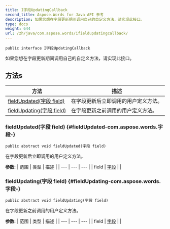 ```yaml
---
title: I字段UpdatingCallback
second_title: Aspose.Words for Java API 参考
description: 如果您想在字段更新期间调用自己的自定义方法，请实现此接口。
type: docs
weight: 644
url: /zh/java/com.aspose.words/ifieldupdatingcallback/
---
```

```
public interface I字段UpdatingCallback
```

如果您想在字段更新期间调用自己的自定义方法，请实现此接口。
## 方法s

| 方法 | 描述 |
| --- | --- |
| [fieldUpdated(字段 field)](#fieldUpdated-com.aspose.words.字段-) | 在字段更新后立即调用的用户定义方法。 |
| [fieldUpdating(字段 field)](#fieldUpdating-com.aspose.words.字段-) | 在字段更新之前调用的用户定义方法。 |
### fieldUpdated(字段 field) {#fieldUpdated-com.aspose.words.字段-}
```
public abstract void fieldUpdated(字段 field)
```


在字段更新后立即调用的用户定义方法。

**参数:**
| 范围 | 类型 | 描述 |
| --- | --- | --- |
| field | [字段](../../com.aspose.words/field) |  |

### fieldUpdating(字段 field) {#fieldUpdating-com.aspose.words.字段-}
```
public abstract void fieldUpdating(字段 field)
```


在字段更新之前调用的用户定义方法。

**参数:**
| 范围 | 类型 | 描述 |
| --- | --- | --- |
| field | [字段](../../com.aspose.words/field) |  |
